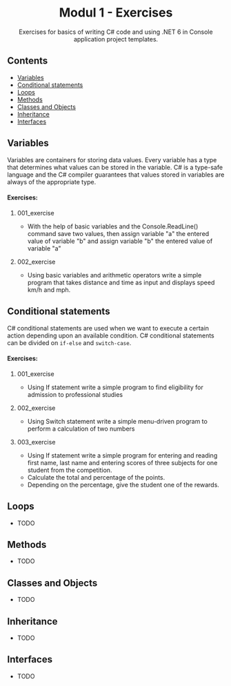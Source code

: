 <div align="center">

<!-- title -->

# Modul 1 - Exercises

<!-- description -->

Exercises for basics of writing C# code and using .NET 6 in Console application project templates.

</div>


<!-- TOC -->

## Contents

- [Variables](#variables)
- [Conditional statements](#conditional-statements)
- [Loops](#loops)
- [Methods](#methods)
- [Classes and Objects](#classes-and-objects)
- [Inheritance](#inheritance)
- [Interfaces](#interfaces)

<!-- CONTENT -->

## Variables

Variables are containers for storing data values.
Every variable has a type that determines what values can be stored in the variable.
C# is a type-safe language and the C# compiler guarantees that values stored in variables are always of the appropriate type. 

#### Exercises:

1. 001_exercise
	- With the help of basic variables and the Console.ReadLine() command save two values, then assign variable "a" the entered value of variable "b" and assign variable "b" the entered value of variable "a"

2. 002_exercise
	- Using basic variables and arithmetic operators write a simple program that takes distance and time as input and displays speed km/h and mph.


## Conditional statements

C# conditional statements are used when we want to execute a certain action depending upon an available condition.
C# conditional statements can be divided on `if-else` and `switch-case`.

#### Exercises:

1. 001_exercise
	- Using If statement write a simple program to find eligibility for admission to professional studies

2. 002_exercise
	- Using Switch statement write a simple menu-driven program to perform a calculation of two numbers

3. 003_exercise
	- Using If statement write a simple program for entering and reading first name, last name and entering scores of three subjects for one student from the competition.
	- Calculate the total and percentage of the points.
	- Depending on the percentage, give the student one of the rewards.

## Loops

- TODO

## Methods

- TODO

## Classes and Objects

- TODO

## Inheritance

- TODO

## Interfaces

- TODO

<!-- END CONTENT -->